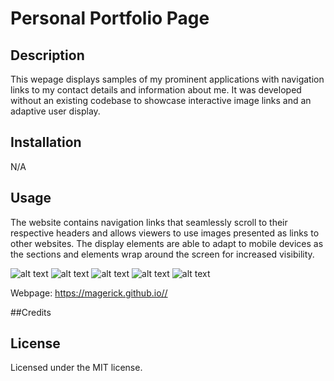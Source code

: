 # Personal Portfolio Page

## Description
This wepage displays samples of my prominent applications with navigation links to my contact details and information about me. It was developed without an existing codebase to showcase interactive image links and an adaptive user display.

## Installation
N/A

## Usage
The website contains navigation links that seamlessly scroll to their respective headers and allows viewers to use images presented as links to other websites. The display elements are able to adapt to mobile devices as the sections and elements wrap around the screen for increased visibility.

![alt text](assets/images/?raw=true)
![alt text](assets/images/?raw=true)
![alt text](assets/images/?raw=true)
![alt text](assets/images/?raw=true)
![alt text](assets/images/?raw=true)

Webpage: https://magerick.github.io//

##Credits

## License
Licensed under the MIT license.
